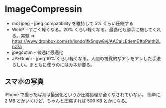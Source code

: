 ImageCompressin
===

- mozjpeg - jpeg compatibility を維持して 5% くらい圧縮する
- WebP - すごく軽くなる。20% くらい軽くなる。最適化も勝手に施してくれる。実験 ⇒ https://www.dropbox.com/sh/isndq1fk5ngw8vj/AACaILEdemE1tbPaIth2Lnz7a
- jpegoptim - 普通に最適化
- JPEGmini - jpeg 10% くらい軽くなる。人間の視覚的なアレをアレした手法らしい。まともに使うのにはカネが要る。

スマホの写真
---

iPhone で撮った写真は最適化というか圧縮処理が全くなされていない。
簡単に 2 MB とかいくけど、ちゃんと圧縮すれば 500 KB とかになる。
